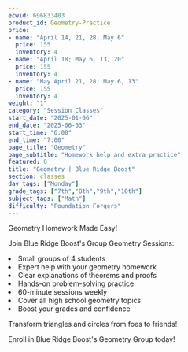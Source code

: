 ```yaml
---
ecwid: 696833403
product_id: Geometry-Practice
price:
- name: "April 14, 21, 28; May 6"
  price: 155
  inventory: 4
- name: "April 18; May 6, 13, 20"
  price: 155
  inventory: 4
- name: "May April 21, 28; May 6, 13"
  price: 155
  inventory: 4
weight: "1"
category: "Session Classes"
start_date: "2025-01-06"
end_date: "2025-06-03"
start_time: "6:00"
end_time: "7:00"
page_title: "Geometry"
page_subtitle: "Homework help and extra practice"
featured: 0
title: "Geometry | Blue Ridge Boost"
section: classes
day_tags: ["Monday"]
grade_tags: ["7th","8th","9th","10th"]
subject_tags: ["Math"]
difficulty: "Foundation Forgers"
---
```

<p>Geometry Homework Made Easy!</p><p>Join Blue Ridge Boost's Group Geometry Sessions:</p><li> Small groups of 4 students</li><li>Expert help with your geometry homework</li><li> Clear explanations of theorems and proofs</li><li>Hands-on problem-solving practice</li><li>60-minute sessions weekly</li><li>Cover all high school geometry topics</li><li>Boost your grades and confidence</li><p>Transform triangles and circles from foes to friends!</p><p>Enroll in Blue Ridge Boost's Geometry Group today!</p>
